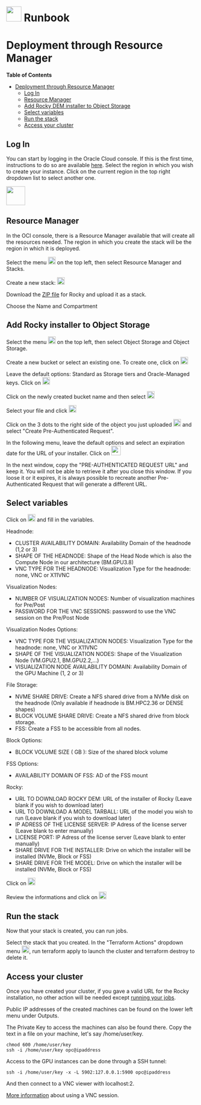 # <img src="https://github.com/oci-hpc/oci-hpc-runbook-rocky/blob/master/images/rockylogo.png" height="40"> Runbook


# Deployment through Resource Manager

**Table of Contents**
- [Deployment through Resource Manager](#deployment-through-resource-manager)
  - [Log In](#log-in)
  - [Resource Manager](#resource-manager)
  - [Add Rocky DEM installer to Object Storage](#add-star-ccm-installer-to-object-storage)
  - [Select variables](#select-variables)
  - [Run the stack](#run-the-stack)
  - [Access your cluster](#access-your-cluster)
  

## Log In
You can start by logging in the Oracle Cloud console. If this is the first time, instructions to do so are available [here](https://docs.cloud.oracle.com/iaas/Content/GSG/Tasks/signingin.htm).
Select the region in which you wish to create your instance. Click on the current region in the top right dropdown list to select another one. 

<img src="https://github.com/oci-hpc/oci-hpc-runbook-shared/blob/master/images/Region.png" height="50">

## Resource Manager
In the OCI console, there is a Resource Manager available that will create all the resources needed. The region in which you create the stack will be the region in which it is deployed.

Select the menu <img src="https://github.com/oci-hpc/oci-hpc-runbook-shared/blob/master/images/menu.png" height="20"> on the top left, then select Resource Manager and Stacks. 

Create a new stack: <img src="https://github.com/oci-hpc/oci-hpc-runbook-shared/blob/master/images/stack.png" height="20">

Download the [ZIP file](https://github.com/oci-hpc/oci-hpc-runbook-rocky/raw/master/Resources/rocky.zip) for Rocky and upload it as a stack. 

Choose the Name and Compartment

## Add Rocky installer to Object Storage
Select the menu <img src="https://github.com/oci-hpc/oci-hpc-runbook-shared/blob/master/images/menu.png" height="20"> on the top left, then select Object Storage and Object Storage.

Create a new bucket or select an existing one. To create one, click on <img src="https://github.com/oci-hpc/oci-hpc-runbook-shared/blob/master/images/create_bucket.png" height="20">

Leave the default options: Standard as Storage tiers and Oracle-Managed keys. Click on <img src="https://github.com/oci-hpc/oci-hpc-runbook-shared/blob/master/images/create_bucket.png" height="20">

Click on the newly created bucket name and then select <img src="https://github.com/oci-hpc/oci-hpc-runbook-shared/blob/master/images/upload_object.png" height="20">

Select your file and click <img src="https://github.com/oci-hpc/oci-hpc-runbook-shared/blob/master/images/upload_object.png" height="20">

Click on the 3 dots to the right side of the object you just uploaded <img src="https://github.com/oci-hpc/oci-hpc-runbook-shared/blob/master/images/3dots.png" height="20"> and select "Create Pre-Authenticated Request". 

In the following menu, leave the default options and select an expiration date for the URL of your installer. Click on  <img src="https://github.com/oci-hpc/oci-hpc-runbook-shared/blob/master/images/pre_auth.png" height="25">

In the next window, copy the "PRE-AUTHENTICATED REQUEST URL" and keep it. You will not be able to retrieve it after you close this window. If you loose it or it expires, it is always possible to recreate another Pre-Authenticated Request that will generate a different URL. 


## Select variables

Click on <img src="https://github.com/oci-hpc/oci-hpc-runbook-shared/blob/master/images/next.png" height="20"> and fill in the variables. 

Headnode:
* CLUSTER AVAILABILITY DOMAIN: Availability Domain of the headnode (1,2 or 3)
* SHAPE OF THE HEADNODE: Shape of the Head Node which is also the Compute Node in our architecture (BM.GPU3.8)
* VNC TYPE FOR THE HEADNODE: Visualization Type for the headnode: none, VNC or X11VNC

Visualization Nodes:
* NUMBER OF VISUALIZATION NODES: Number of visualization machines for Pre/Post
* PASSWORD FOR THE VNC SESSIONS: password to use the VNC session on the Pre/Post Node

Visualization Nodes Options:
* VNC TYPE FOR THE VISUALIZATION NODES: Visualization Type for the headnode: none, VNC or X11VNC
* SHAPE OF THE VISUALIZATION NODES: Shape of the Visualization Node (VM.GPU2.1, BM.GPU2.2,...)
* VISUALIZATION NODE AVAILABILITY DOMAIN: Availability Domain of the GPU Machine (1, 2 or 3)

File Storage:
* NVME SHARE DRIVE: Create a NFS shared drive from a NVMe disk on the headnode (Only available if headnode is BM.HPC2.36 or DENSE shapes)
* BLOCK VOLUME SHARE DRIVE: Create a NFS shared drive from block storage. 
* FSS: Create a FSS to be accessible from all nodes. 

Block Options:
* BLOCK VOLUME SIZE ( GB ): Size of the shared block volume

FSS Options:
* AVAILABILITY DOMAIN OF FSS: AD of the FSS mount

Rocky:
* URL TO DOWNLOAD ROCKY DEM: URL of the installer of Rocky (Leave blank if you wish to download later)
* URL TO DOWNLOAD A MODEL TARBALL: URL of the model you wish to run (Leave blank if you wish to download later)
* IP ADRESS OF THE LICENSE SERVER: IP Adress of the license server (Leave blank to enter manually)
* LICENSE PORT: IP Adress of the license server (Leave blank to enter manually)
* SHARE DRIVE FOR THE INSTALLER: Drive on which the installer will be installed (NVMe, Block or FSS)
* SHARE DRIVE FOR THE MODEL: Drive on which the installer will be installed (NVMe, Block or FSS)

Click on <img src="https://github.com/oci-hpc/oci-hpc-runbook-shared/blob/master/images/next.png" height="20">

Review the informations and click on <img src="https://github.com/oci-hpc/oci-hpc-runbook-shared/blob/master/images/create.png" height="20">

## Run the stack

Now that your stack is created, you can run jobs. 

Select the stack that you created.
In the "Terraform Actions" dropdown menu <img src="https://github.com/oci-hpc/oci-hpc-runbook-shared/blob/master/images/tf_actions.png" height="20">, run terraform apply to launch the cluster and terraform destroy to delete it. 

## Access your cluster

Once you have created your cluster, if you gave a valid URL for the Rocky installation, no other action will be needed except [running your jobs](https://github.com/oci-hpc/oci-hpc-runbook-rocky/blob/master/Documentation/STAR-CCM%2B.md#running-the-application).

Public IP addresses of the created machines can be found on the lower left menu under Outputs. 

The Private Key to access the machines can also be found there. Copy the text in a file on your machine, let's say /home/user/key. 

```
chmod 600 /home/user/key
ssh -i /home/user/key opc@ipaddress
```

Access to the GPU instances can be done through a SSH tunnel:

```
ssh -i /home/user/key -x -L 5902:127.0.0.1:5900 opc@ipaddress
```

And then connect to a VNC viewer with localhost:2.

[More information](https://github.com/oci-hpc/oci-hpc-runbook-rocky/blob/master/Documentation/ManualDeployment.md#accessing-a-vnc) about using a VNC session. 


